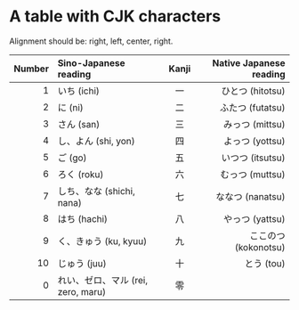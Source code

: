 # A table with CJK characters

Alignment should be: right, left, center, right.

| Number | Sino-Japanese reading              | Kanji | Native Japanese reading |
|-------:|:-----------------------------------|:-----:|------------------------:|
|      1 | いち (ichi)                        |   一  |       ひとつ (hitotsu)  |
|      2 | に (ni)                            |   二  |       ふたつ (futatsu)  |
|      3 | さん (san)                         |   三  |        みっつ (mittsu)  |
|      4 | し、よん (shi, yon)                |   四  |        よっつ (yottsu)  |
|      5 | ご (go)                            |   五  |       いつつ (itsutsu)  |
|      6 | ろく (roku)                        |   六  |        むっつ (muttsu)  |
|      7 | しち、なな (shichi, nana)          |   七  |       ななつ (nanatsu)  |
|      8 | はち (hachi)                       |   八  |        やっつ (yattsu)  |
|      9 | く、きゅう (ku, kyuu)              |   九  |   ここのつ (kokonotsu)  |
|     10 | じゅう (juu)                       |   十  |             とう (tou)  |
|      0 | れい、ゼロ、マル (rei, zero, maru) |   零  |                         |
